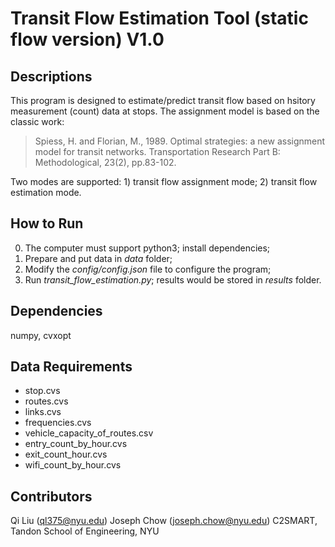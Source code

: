 # Transit Flow Estimation Tool (static flow version) V1.0

## Descriptions
This program is designed to estimate/predict transit flow based on hsitory measurement (count) data at stops.
The assignment model is based on the classic work: 

>Spiess, H. and Florian, M., 1989. Optimal strategies: a new assignment model for transit networks. Transportation Research Part B: Methodological, 23(2), pp.83-102.

Two modes are supported: 1) transit flow assignment mode; 2) transit flow estimation mode.

## How to Run
0. The computer must support python3; install dependencies;
1. Prepare and put data in *data* folder;
2. Modify the *config/config.json* file to configure the program;
3. Run *transit_flow_estimation.py*; results would be stored in *results* folder.

## Dependencies
numpy, cvxopt

## Data Requirements
 - stop.cvs
 - routes.cvs
 - links.cvs
 - frequencies.cvs
 - vehicle_capacity_of_routes.csv
 - entry_count_by_hour.cvs
 - exit_count_hour.cvs
 - wifi_count_by_hour.cvs

## Contributors
Qi Liu (ql375@nyu.edu)
Joseph Chow (joseph.chow@nyu.edu)
C2SMART, Tandon School of Engineering, NYU
